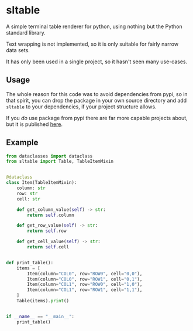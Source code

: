 # sltable
A simple terminal table renderer for python, using nothing but the Python standard library.

Text wrapping is not implemented, so it is only suitable for fairly narrow data sets.

It has only been used in a single project, so it hasn't seen many use-cases.

## Usage

The whole reason for this code was to avoid dependencies from pypi, so in that spirit, you can
drop the package in your own source directory and add `sltable` to your dependencies, if your 
project structure allows.

If you _do_ use package from pypi there are far more capable projects about, but it is published 
[here](https://pypi.org/project/sltable).


## Example


```python
from dataclasses import dataclass
from sltable import Table, TableItemMixin


@dataclass
class Item(TableItemMixin):
    column: str
    row: str
    cell: str

    def get_column_value(self) -> str:
        return self.column

    def get_row_value(self) -> str:
        return self.row

    def get_cell_value(self) -> str:
        return self.cell


def print_table():
    items = [
        Item(column="COL0", row="ROW0", cell="0,0"),
        Item(column="COL0", row="ROW1", cell="0,1"),
        Item(column="COL1", row="ROW0", cell="1,0"),
        Item(column="COL1", row="ROW1", cell="1,1"),
    ]
    Table(items).print()


if __name__ == "__main__":
    print_table()
```
